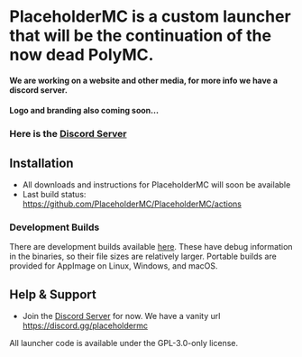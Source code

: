 # PlaceholderMC is a custom launcher that will be the continuation of the now dead PolyMC.
#### We are working on a website and other media, for more info we have a discord server.
#### Logo and branding also coming soon...

### Here is the [Discord Server](https://discord.gg/hX4g537UNE)

## Installation

- All downloads and instructions for PlaceholderMC will soon be available
- Last build status: <https://github.com/PlaceholderMC/PlaceholderMC/actions>

### Development Builds

There are development builds available [here](https://github.com/PlaceholderMC/PlaceholderMC/actions). These have debug information in the binaries, so their file sizes are relatively larger.
Portable builds are provided for AppImage on Linux, Windows, and macOS.

## Help & Support

- Join the [Discord Server](https://discord.gg/hX4g537UNE) for now. 
We have a vanity url https://discord.gg/placeholdermc

All launcher code is available under the GPL-3.0-only license.
